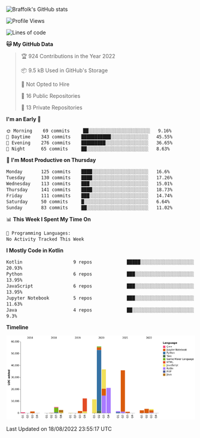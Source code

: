 ![Braffolk's GitHub stats](https://github-readme-stats.vercel.app/api?username=braffolk&count_private=true&show_icons=true&theme=cobalt)


<!--START_SECTION:waka-->
![Profile Views](http://img.shields.io/badge/Profile%20Views-0-blue)

![Lines of code](https://img.shields.io/badge/From%20Hello%20World%20I%27ve%20Written-197%20Thousand%20lines%20of%20code-blue)

**🐱 My GitHub Data** 

> 🏆 924 Contributions in the Year 2022
 > 
> 📦 9.5 kB Used in GitHub's Storage 
 > 
> 🚫 Not Opted to Hire
 > 
> 📜 16 Public Repositories 
 > 
> 🔑 13 Private Repositories  
 > 
**I'm an Early 🐤** 

```text
🌞 Morning    69 commits     ██░░░░░░░░░░░░░░░░░░░░░░░   9.16% 
🌆 Daytime    343 commits    ███████████░░░░░░░░░░░░░░   45.55% 
🌃 Evening    276 commits    █████████░░░░░░░░░░░░░░░░   36.65% 
🌙 Night      65 commits     ██░░░░░░░░░░░░░░░░░░░░░░░   8.63%

```
📅 **I'm Most Productive on Thursday** 

```text
Monday       125 commits    ████░░░░░░░░░░░░░░░░░░░░░   16.6% 
Tuesday      130 commits    ████░░░░░░░░░░░░░░░░░░░░░   17.26% 
Wednesday    113 commits    ███░░░░░░░░░░░░░░░░░░░░░░   15.01% 
Thursday     141 commits    ████░░░░░░░░░░░░░░░░░░░░░   18.73% 
Friday       111 commits    ███░░░░░░░░░░░░░░░░░░░░░░   14.74% 
Saturday     50 commits     █░░░░░░░░░░░░░░░░░░░░░░░░   6.64% 
Sunday       83 commits     ██░░░░░░░░░░░░░░░░░░░░░░░   11.02%

```


📊 **This Week I Spent My Time On** 

```text
💬 Programming Languages: 
No Activity Tracked This Week

```

**I Mostly Code in Kotlin** 

```text
Kotlin                   9 repos             █████░░░░░░░░░░░░░░░░░░░░   20.93% 
Python                   6 repos             ███░░░░░░░░░░░░░░░░░░░░░░   13.95% 
JavaScript               6 repos             ███░░░░░░░░░░░░░░░░░░░░░░   13.95% 
Jupyter Notebook         5 repos             ███░░░░░░░░░░░░░░░░░░░░░░   11.63% 
Java                     4 repos             ██░░░░░░░░░░░░░░░░░░░░░░░   9.3%

```


**Timeline**

![Chart not found](https://raw.githubusercontent.com/Braffolk/Braffolk/main/charts/bar_graph.png) 


 Last Updated on 18/08/2022 23:55:17 UTC
<!--END_SECTION:waka-->


